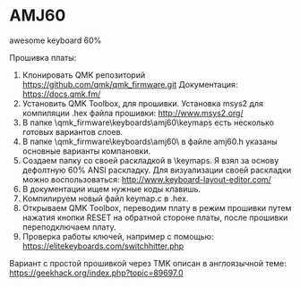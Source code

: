 # AMJ60
awesome keyboard 60%

Прошивка платы:
1. Клонировать QMK репозиторий https://github.com/qmk/qmk_firmware.git
    Документация: https://docs.qmk.fm/
2. Установить QMK Toolbox, для прошивки.
    Установка msys2 для компиляции .hex файла прошивки: http://www.msys2.org/
3. В папке \qmk_firmware\keyboards\amj60\keymaps есть несколько готовых вариантов слоев.
4. В папке \qmk_firmware\keyboards\amj60\ в файле amj60.h указаны основные варианты компановки.
5. Создаем папку со своей раскладкой в \keymaps. Я взял за основу дефолтную 60% ANSI раскладку.
    Для визуализации своей раскладки можно воспользоваться: http://www.keyboard-layout-editor.com/
6. В документации ищем нужные коды клавишь.
7. Компилируем новый файл keymap.c в .hex.
8. Открываем QMK Toolbox, переводим плату в режим прошивки путем нажатия кнопки RESET на обратной стороне платы, после прошивки переподключаем плату.
9. Проверка работы ключей, например с помощью: https://elitekeyboards.com/switchhitter.php


Вариант с простой прошивкой через TMK описан в англоязычной теме: https://geekhack.org/index.php?topic=89697.0
